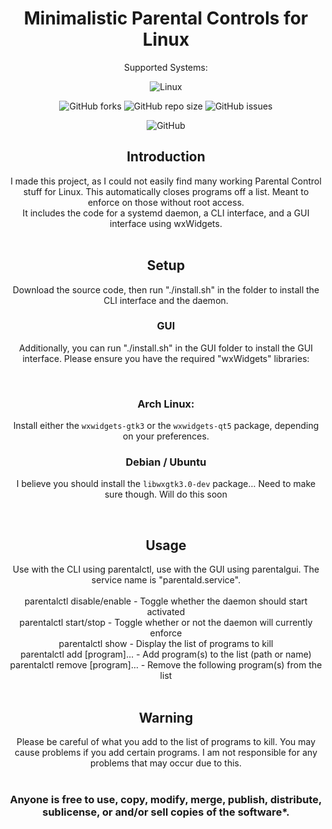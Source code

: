 <div align="center">
  
# Minimalistic Parental Controls for Linux
Supported Systems:
<br/>

![Linux](https://img.shields.io/badge/Linux-FCC624?style=for-the-badge&logo=linux&logoColor=black)

![GitHub forks](https://img.shields.io/github/forks/Techiesplash/ParentalControls)
![GitHub repo size](https://img.shields.io/github/repo-size/Techiesplash/ParentalControls)
![GitHub issues](https://img.shields.io/github/issues/Techiesplash/ParentalControls)

![GitHub](https://img.shields.io/github/license/Techiesplash/ParentalControls)

<h2>Introduction</h2>
I made this project, as I could not easily find many working Parental Control stuff for Linux.
This automatically closes programs off a list. Meant to enforce on those without root access.

<br />
It includes the code for a systemd daemon, a CLI interface, and a GUI interface using wxWidgets.
<br /><br />
<h2>Setup</h2>
Download the source code, then run "./install.sh" in the folder to install the CLI interface and the daemon. 
<br />

### GUI
Additionally, you can run "./install.sh" in the GUI folder to install the GUI interface. Please ensure you have the required "wxWidgets" libraries:

<br />

### Arch Linux:
Install either the ```wxwidgets-gtk3``` or the ```wxwidgets-qt5``` package, depending on your preferences.

### Debian / Ubuntu
I believe you should install the ```libwxgtk3.0-dev``` package... Need to make sure though. Will do this soon

<br />
<h2>Usage</h2>
Use with the CLI using parentalctl, use with the GUI using parentalgui. The service name is "parentald.service".
<br /><br />
parentalctl disable/enable - Toggle whether the daemon should start activated<br />
parentalctl start/stop - Toggle whether or not the daemon will currently enforce<br />
parentalctl show - Display the list of programs to kill<br />
parentalctl add [program]... - Add program(s) to the list (path or name)<br />
parentalctl remove [program]... - Remove the following program(s) from the list
<br /><br />
<h2>Warning</h2>
Please be careful of what you add to the list of programs to kill. You may cause problems if you add certain programs. I am not responsible for any problems that may occur due to this.
<br /><br />
<h3>Anyone is free to use, copy, modify, merge, publish, distribute, sublicense, or and/or sell copies of the software*.</h3>

